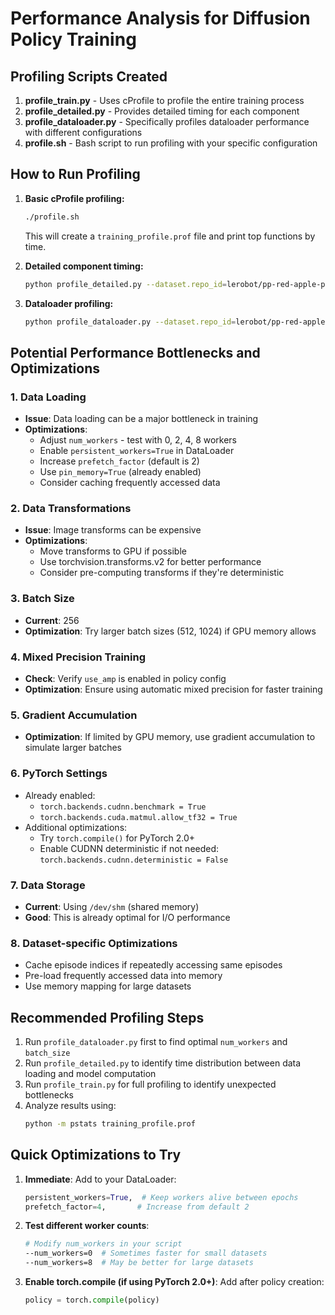 # Performance Analysis for Diffusion Policy Training

## Profiling Scripts Created

1. **profile_train.py** - Uses cProfile to profile the entire training process
2. **profile_detailed.py** - Provides detailed timing for each component
3. **profile_dataloader.py** - Specifically profiles dataloader performance with different configurations
4. **profile.sh** - Bash script to run profiling with your specific configuration

## How to Run Profiling

1. **Basic cProfile profiling:**
   ```bash
   ./profile.sh
   ```
   This will create a `training_profile.prof` file and print top functions by time.

2. **Detailed component timing:**
   ```bash
   python profile_detailed.py --dataset.repo_id=lerobot/pp-red-apple-pot-2 --dataset.root=/dev/shm/lerobot/pp-red-apple-pot-2 --policy.type=diffusion --num_workers=4 --batch_size=256
   ```

3. **Dataloader profiling:**
   ```bash
   python profile_dataloader.py --dataset.repo_id=lerobot/pp-red-apple-pot-2 --dataset.root=/dev/shm/lerobot/pp-red-apple-pot-2 --policy.type=diffusion --num_workers=4 --batch_size=256
   ```

## Potential Performance Bottlenecks and Optimizations

### 1. **Data Loading**
- **Issue**: Data loading can be a major bottleneck in training
- **Optimizations**:
  - Adjust `num_workers` - test with 0, 2, 4, 8 workers
  - Enable `persistent_workers=True` in DataLoader
  - Increase `prefetch_factor` (default is 2)
  - Use `pin_memory=True` (already enabled)
  - Consider caching frequently accessed data

### 2. **Data Transformations**
- **Issue**: Image transforms can be expensive
- **Optimizations**:
  - Move transforms to GPU if possible
  - Use torchvision.transforms.v2 for better performance
  - Consider pre-computing transforms if they're deterministic

### 3. **Batch Size**
- **Current**: 256
- **Optimization**: Try larger batch sizes (512, 1024) if GPU memory allows

### 4. **Mixed Precision Training**
- **Check**: Verify `use_amp` is enabled in policy config
- **Optimization**: Ensure using automatic mixed precision for faster training

### 5. **Gradient Accumulation**
- **Optimization**: If limited by GPU memory, use gradient accumulation to simulate larger batches

### 6. **PyTorch Settings**
- Already enabled:
  - `torch.backends.cudnn.benchmark = True`
  - `torch.backends.cuda.matmul.allow_tf32 = True`
- Additional optimizations:
  - Try `torch.compile()` for PyTorch 2.0+
  - Enable CUDNN deterministic if not needed: `torch.backends.cudnn.deterministic = False`

### 7. **Data Storage**
- **Current**: Using `/dev/shm` (shared memory)
- **Good**: This is already optimal for I/O performance

### 8. **Dataset-specific Optimizations**
- Cache episode indices if repeatedly accessing same episodes
- Pre-load frequently accessed data into memory
- Use memory mapping for large datasets

## Recommended Profiling Steps

1. Run `profile_dataloader.py` first to find optimal `num_workers` and `batch_size`
2. Run `profile_detailed.py` to identify time distribution between data loading and model computation
3. Run `profile_train.py` for full profiling to identify unexpected bottlenecks
4. Analyze results using:
   ```bash
   python -m pstats training_profile.prof
   ```

## Quick Optimizations to Try

1. **Immediate**: Add to your DataLoader:
   ```python
   persistent_workers=True,  # Keep workers alive between epochs
   prefetch_factor=4,       # Increase from default 2
   ```

2. **Test different worker counts**:
   ```bash
   # Modify num_workers in your script
   --num_workers=0  # Sometimes faster for small datasets
   --num_workers=8  # May be better for large datasets
   ```

3. **Enable torch.compile (if using PyTorch 2.0+)**:
   Add after policy creation:
   ```python
   policy = torch.compile(policy)
   ```
